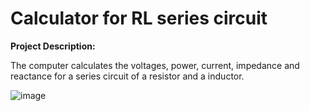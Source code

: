 # Calculator for RL series circuit

**Project Description:**

The computer calculates the voltages, power, current, impedance and reactance for a series circuit of a resistor and a inductor.

![image](https://user-images.githubusercontent.com/73076876/136863669-2e8e091b-ca51-4f90-ac94-f3849e2572e0.png)


